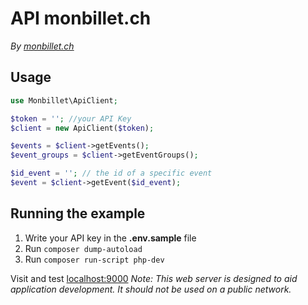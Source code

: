 # API monbillet.ch
*By [monbillet.ch](https://monbillet.ch/)*


## Usage

```php
use Monbillet\ApiClient;

$token = ''; //your API Key
$client = new ApiClient($token);

$events = $client->getEvents();
$event_groups = $client->getEventGroups();

$id_event = ''; // the id of a specific event
$event = $client->getEvent($id_event);
```

## Running the example

1. Write your API key in the **.env.sample** file
2. Run ```composer dump-autoload```
3. Run ```composer run-script php-dev```

Visit and test [localhost:9000](http://localhost:9000/)
*Note: This web server is designed to aid application development. It should not be used on a public network.*

